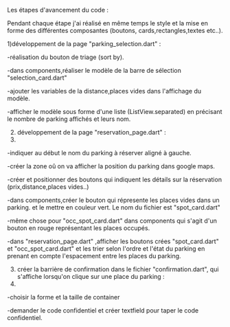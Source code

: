 Les étapes d'avancement du code : 

Pendant chaque étape j'ai réalisé en même temps le style et la mise en forme des différentes composantes (boutons, cards,rectangles,textes etc..).

1)développement de la page "parking_selection.dart" :

-réalisation du bouton de triage (sort by).

-dans components,réaliser le modèle de la barre de sélection "selection_card.dart"

-ajouter les variables de la distance,places vides dans l'affichage du modèle.

-afficher le modèle sous forme d'une liste (ListView.separated) en précisant le nombre de parking affichés et leurs nom.

2) développement de la page "reservation_page.dart" :
3) 
-indiquer au début le nom du parking à réserver aligné à gauche.

-créer la zone oû on va afficher la position du parking dans google maps.

-créer et positionner des boutons qui indiquent les détails sur la réservation (prix,distance,places vides..)

-dans components,créer le bouton qui répresente les places vides dans un parking. et le mettre en couleur vert. Le nom du fichier est "spot_card.dart"

-même chose pour "occ_spot_card.dart" dans components qui s'agit d'un bouton en rouge représentant les places occupés.

-dans "reservation_page.dart" ,afficher les boutons crées "spot_card.dart" et "occ_spot_card.dart" et les trier selon l'ordre et l'état du parking en prenant en compte 
l'espacement entre les places du parking.

3) créer la barrière de confirmation dans le fichier "confirmation.dart", qui s'affiche lorsqu'on clique sur une place du parking : 
4) 
-choisir la forme et la taille de container

-demander le code confidentiel et créer textfield pour taper le code confidentiel. 

